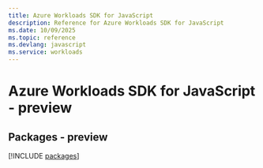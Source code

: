 ```yaml
---
title: Azure Workloads SDK for JavaScript
description: Reference for Azure Workloads SDK for JavaScript
ms.date: 10/09/2025
ms.topic: reference
ms.devlang: javascript
ms.service: workloads
---
```

# Azure Workloads SDK for JavaScript - preview
## Packages - preview
[!INCLUDE [packages](workloads-index.md)]